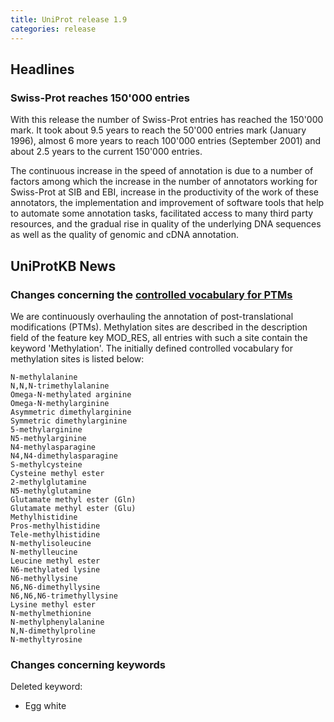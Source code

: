 ```yaml
---
title: UniProt release 1.9
categories: release
---
```


## Headlines

### Swiss-Prot reaches 150'000 entries

With this release the number of Swiss-Prot entries has reached the 150'000 mark. It took about 9.5 years to reach the 50'000 entries mark (January 1996), almost 6 more years to reach 100'000 entries (September 2001) and about 2.5 years to the current 150'000 entries.

The continuous increase in the speed of annotation is due to a number of factors among which the increase in the number of annotators working for Swiss-Prot at SIB and EBI, increase in the productivity of the work of these annotators, the implementation and improvement of software tools that help to automate some annotation tasks, facilitated access to many third party resources, and the gradual rise in quality of the underlying DNA sequences as well as the quality of genomic and cDNA annotation.

## UniProtKB News

### Changes concerning the [controlled vocabulary for PTMs](https://ftp.uniprot.org/pub/databases/uniprot/current_release/knowledgebase/complete/docs/ptmlist)

We are continuously overhauling the annotation of post-translational modifications (PTMs). Methylation sites are described in the description field of the feature key MOD\_RES, all entries with such a site contain the keyword 'Methylation'. The initially defined controlled vocabulary for methylation sites is listed below:

    N-methylalanine
    N,N,N-trimethylalanine
    Omega-N-methylated arginine
    Omega-N-methylarginine
    Asymmetric dimethylarginine
    Symmetric dimethylarginine
    5-methylarginine
    N5-methylarginine
    N4-methylasparagine
    N4,N4-dimethylasparagine
    S-methylcysteine
    Cysteine methyl ester
    2-methylglutamine
    N5-methylglutamine
    Glutamate methyl ester (Gln)
    Glutamate methyl ester (Glu)
    Methylhistidine
    Pros-methylhistidine
    Tele-methylhistidine
    N-methylisoleucine
    N-methylleucine
    Leucine methyl ester
    N6-methylated lysine
    N6-methyllysine
    N6,N6-dimethyllysine
    N6,N6,N6-trimethyllysine
    Lysine methyl ester
    N-methylmethionine
    N-methylphenylalanine
    N,N-dimethylproline
    N-methyltyrosine

### Changes concerning keywords

Deleted keyword:

-   Egg white
